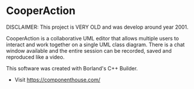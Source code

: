 # CooperAction #

DISCLAIMER: This project is VERY OLD and was develop around year 2001.

CooperAction is a collaborative UML editor that allows multiple users to interact and work together on a single UML class diagram. There is a chat window available and the entire session can be recorded, saved and reproduced like a video.

This software was created with Borland's C++ Builder.

* Visit https://componenthouse.com/